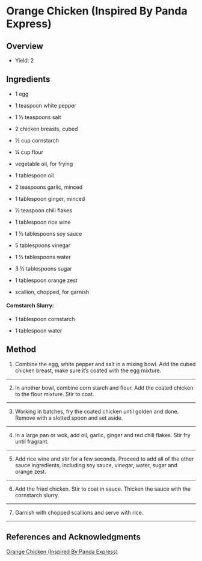 # Orange Chicken (Inspired By Panda Express)

## Overview

- Yield: 2

## Ingredients

- 1 egg

- 1 teaspoon white pepper

- 1 ½ teaspoons salt

- 2 chicken breasts, cubed

- ½ cup cornstarch

- ¼ cup flour

- vegetable oil, for frying

- 1 tablespoon oil

- 2 teaspoons garlic, minced

- 1 tablespoon ginger, minced

- ½ teaspoon chili flakes

- 1 tablespoon rice wine

- 1 ½ tablespoons soy sauce

- 5 tablespoons vinegar

- 1 ½ tablespoons water

- 3 ½ tablespoons sugar

- 1 tablespoon orange zest

- scallion, chopped, for garnish

#### Cornstarch Slurry:

- 1 tablespoon cornstarch

- 1 tablespoon water

## Method

1. Combine the egg, white pepper and salt in a mixing bowl. Add the cubed chicken breast, make sure it’s coated with the egg mixture.
---

2. In another bowl, combine corn starch and flour. Add the coated chicken to the flour mixture. Stir to coat.
---

3. Working in batches, fry the coated chicken until golden and done. Remove with a slotted spoon and set aside.
---

4. In a large pan or wok, add oil, garlic, ginger and red chili flakes. Stir fry until fragrant.
---

5. Add rice wine and stir for a few seconds. Proceed to add all of the other sauce ingredients, including soy sauce, vinegar, water, sugar and orange zest.
---

6. Add the fried chicken. Stir to coat in sauce. Thicken the sauce with the cornstarch slurry.
---

7. Garnish with chopped scallions and serve with rice.
---

## References and Acknowledgments

[Orange Chicken (Inspired By Panda Express)](https://tasty.co/recipe/orange-chicken-inspired-by-panda-express)
